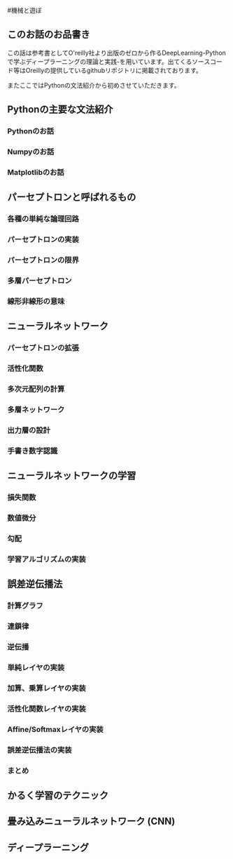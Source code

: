 #機械と遊ぼ

## このお話のお品書き
この話は参考書としてO'reilly社より出版のゼロから作るDeepLearning-Pythonで学ぶディープラーニングの理論と実践-を用いています。出てくるソースコード等はOreillyの提供しているgithubリポジトリに掲載されております。

またここではPythonの文法紹介から初めさせていただきます。

## Pythonの主要な文法紹介

### Pythonのお話

### Numpyのお話

### Matplotlibのお話

## パーセプトロンと呼ばれるもの
### 各種の単純な論理回路

### パーセプトロンの実装

### パーセプトロンの限界

### 多層パーセプトロン

### 線形非線形の意味

## ニューラルネットワーク
### パーセプトロンの拡張

### 活性化関数

### 多次元配列の計算

### 多層ネットワーク

### 出力層の設計

### 手書き数字認識

## ニューラルネットワークの学習
### 損失関数

### 数値微分

### 勾配

### 学習アルゴリズムの実装

## 誤差逆伝播法
### 計算グラフ

### 連鎖律

### 逆伝播

### 単純レイヤの実装

### 加算、乗算レイヤの実装

### 活性化関数レイヤの実装

### Affine/Softmaxレイヤの実装

### 誤差逆伝播法の実装

### まとめ

## かるく学習のテクニック

## 畳み込みニューラルネットワーク (CNN)

## ディープラーニング